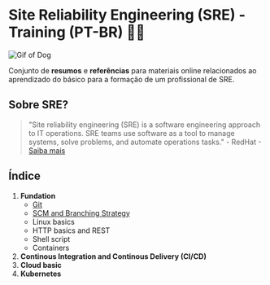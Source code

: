 # Site Reliability Engineering (SRE) - Training (PT-BR) :floppy_disk::pencil:

![Gif of Dog](https://media.giphy.com/media/SRx5tBBrTQOBi/giphy.gif)

Conjunto de **resumos** e **referências** para materiais online relacionados ao aprendizado do básico para a formação de um profissional de SRE.

## Sobre SRE?

> "Site reliability engineering (SRE) is a software engineering approach to IT operations. SRE teams use software as a tool to manage systems, solve problems, and automate operations tasks." - 
> RedHat -[Saiba mais](https://www.redhat.com/en/topics/devops/what-is-sre)


## Índice

1. **Fundation**
    * [Git](Foundation/Git.md)
    * [SCM and Branching Strategy](Foundation/Branching-Strategy.md)
    * Linux basics
    * HTTP basics and REST
    * Shell script
    * Containers
2. **Continous Integration and Continous Delivery (CI/CD)**
3. **Cloud basic**
4. **Kubernetes**